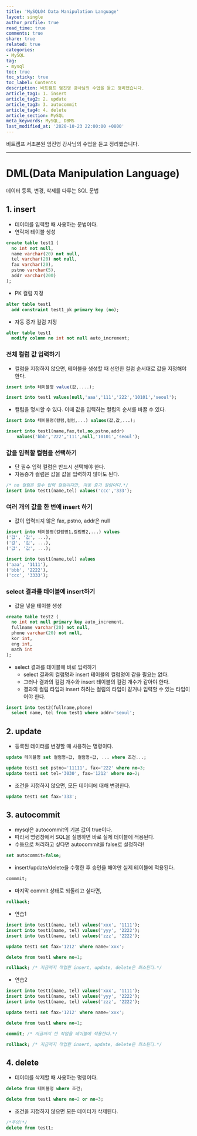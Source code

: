 ```yaml
---
title: 'MySQL04 Data Manipulation Language'
layout: single
author_profile: true
read_time: true
comments: true
share: true
related: true
categories:
- MySQL
tag:
- mysql
toc: true
toc_sticky: true
toc_label: Contents
description: 비트캠프 엄진영 강사님의 수업을 듣고 정리했습니다.
article_tag1: 1. insert
article_tag2: 2. update
article_tag3: 3. autocommit
article_tag4: 4. delete
article_section: MySQL
meta_keywords: MySQL, DBMS
last_modified_at: '2020-10-23 22:00:00 +0800'
---
```


비트캠프 서초본원 엄진영 강사님의 수업을 듣고 정리했습니다.

---
# DML(Data Manipulation Language)
데이터 등록, 변경, 삭제를 다루는 SQL 문법

## 1. insert

- 데이터를 입력할 때 사용하는 문법이다.
- 연락처 테이블 생성

```sql
create table test1 (
  no int not null,
  name varchar(20) not null,
  tel varchar(20) not null,
  fax varchar(20),
  pstno varchar(5),
  addr varchar(200)
);
```

- PK 컬럼 지정

```sql
alter table test1
  add constraint test1_pk primary key (no);
```

- 자동 증가 컬럼 지정

```sql
alter table test1
  modify column no int not null auto_increment;
```

### 전체 컬럼 값 입력하기

- 컬럼을 지정하지 않으면,  테이블을 생성할 때 선언한 컬럼 순서대로 값을 지정해야 한다.

```sql
insert into 테이블명 value(값,....);
```

```sql
insert into test1 values(null,'aaa','111','222','10101','seoul');
```

- 컬럼을 명시할 수 있다. 이때 값을 입력하는 컬럼의 순서를 바꿀 수 있다.

```sql
insert into 테이블명(컬럼,컬럼,...) values(값,값,...);
```

```sql
insert into test1(name,fax,tel,no,pstno,addr) 
    values('bbb','222','111',null,'10101','seoul');
```

### 값을 입력할 컬럼을 선택하기

- 단 필수 입력 컬럼은 반드시 선택해야 한다.
- 자동증가 컬럼은 값을 값을 입력하지 않아도 된다.

```sql
/* no 컬럼은 필수 입력 컬럼이지만, 자동 증가 컬럼이다.*/
insert into test1(name,tel) values('ccc','333');
```

### **여러 개의 값을 한 번에 insert 하기**

- 값이 입력되지 않은 fax, pstno, addr은 null

```sql
insert into 테이블명(컬럼명1,컬럼명2,...) values
('값', '값', ...),
('값', '값', ...),
('값', '값', ...);
```

```sql
insert into test1(name,tel) values
('aaa', '1111'),
('bbb', '2222'),
('ccc', '3333');
```

### select 결과를 테이블에 insert하기

- 값을 넣을 테이블 생성

```sql
create table test2 (
  no int not null primary key auto_increment,
  fullname varchar(20) not null,
  phone varchar(20) not null,
  kor int,
  eng int,
  math int
);
```

- select 결과를 테이블에 바로 입력하기
    - select 결과의 컬럼명과 insert 테이블의 컬럼명이 같을 필요는 없다.
    - 그러나 결과의 컬럼 개수와 insert 테이블의 컬럼 개수가 같아야 한다.
    - 결과의 컬럼 타입과 insert 하려는 컬럼의 타입이 같거나 입력할 수 있는 타입이어야 한다.

```sql
insert into test2(fullname,phone)
  select name, tel from test1 where addr='seoul';
```

## 2. update

- 등록된 데이터를 변경할 때 사용하는 명령이다.

```sql
update 테이블명 set 컬럼명=값, 컬럼명=값, ... where 조건...;
```

```sql
update test1 set pstno='11111', fax='222' where no=3;
update test1 set tel='3030', fax='1212' where no=2;
```

- 조건을 지정하지 않으면, 모든 데이터에 대해 변경한다.

```sql
update test1 set fax='333';
```

## 3. autocommit

- mysql은 autocommit의 기본 값이 true이다.
- 따라서 명령창에서 SQL을 실행하면 바로 실제 테이블에 적용된다.
- 수동으로 처리하고 싶다면 autocommit을 false로 설정하라!

```sql
set autocommit=false;
```

- insert/update/delete을 수행한 후 승인을 해야만 실제 테이블에 적용된다.

```sql
commmit;
```

- 마지막 commit 상태로 되돌리고 싶다면,

```sql
rollback;
```

- 연습1

```sql
insert into test1(name, tel) values('xxx', '1111');
insert into test1(name, tel) values('yyy', '2222');
insert into test1(name, tel) values('zzz', '2222');
```

```sql
update test1 set fax='1212' where name='xxx';
```

```sql
delete from test1 where no=1;
```

```sql
rollback; /* 지금까지 작업한 insert, update, delete은 최소된다.*/
```

- 연습2

```sql
insert into test1(name, tel) values('xxx', '1111');
insert into test1(name, tel) values('yyy', '2222');
insert into test1(name, tel) values('zzz', '2222');
```

```sql
update test1 set fax='1212' where name='xxx';
```

```sql
delete from test1 where no=1;
```

```sql
commit; /* 지금까지 한 작업을 테이블에 적용한다.*/
```

```sql
rollback; /* 지금까지 작업한 insert, update, delete은 최소된다.*/
```

## 4. delete

- 데이터를 삭제할 때 사용하는 명령이다.

```sql
delete from 테이블명 where 조건;
```

```sql
delete from test1 where no=2 or no=3;
```

- 조건을 지정하지 않으면 모든 데이터가 삭제된다.

```sql
/*주의!*/
delete from test1;
```